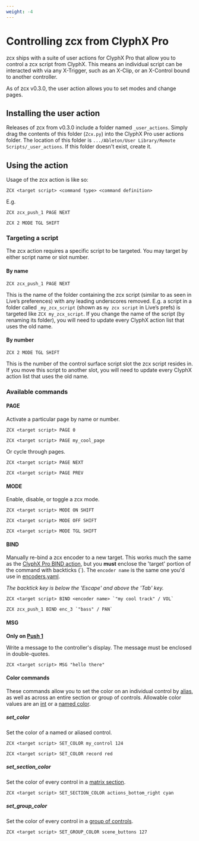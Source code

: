 ```yaml
---
weight: -4
---
```


# Controlling zcx from ClyphX Pro

zcx ships with a suite of user actions for ClyphX Pro that allow you to control a zcx script from ClyphX. This means an individual script can be interacted with via any X-Trigger, such as an X-Clip, or an X-Control bound to another controller.

As of zcx v0.3.0, the user action allows you to set modes and change pages.

## Installing the user action

Releases of zcx from v0.3.0 include a folder named `_user_actions`. Simply drag the contents of this folder (`Zcx.py`) into the ClyphX Pro user actions folder. The location of this folder is `.../Ableton/User Library/Remote Scripts/_user_actions`. If this folder doesn't exist, create it.

## Using the action

Usage of the zcx action is like so:

`ZCX <target script> <command type> <command definition>`

E.g.

`ZCX zcx_push_1 PAGE NEXT`

`ZCX 2 MODE TGL SHIFT`

### Targeting a script

The zcx action requires a specific script to be targeted. You may target by either script name or slot number.

#### By name

`ZCX zcx_push_1 PAGE NEXT`

This is the name of the folder containing the zcx script (similar to as seen in Live’s preferences) with any leading underscores removed. E.g. a script in a folder called `_my_zcx_script` (shown as `my zcx script` in Live’s prefs) is targeted like `ZCX my_zcx_script`. If you change the name of the script (by renaming its folder), you will need to update every ClyphX action list that uses the old name.

#### By number

`ZCX 2 MODE TGL SHIFT`

This is the number of the control surface script slot the zcx script resides in. If you move this script to another slot, you will need to update every ClyphX action list that uses the old name.

### Available commands

#### PAGE

Activate a particular page by name or number.

`ZCX <target script> PAGE 0`

`ZCX <target script> PAGE my_cool_page`

Or cycle through pages.

`ZCX <target script> PAGE NEXT`

`ZCX <target script> PAGE PREV`

#### MODE

Enable, disable, or toggle a zcx mode.

`ZCX <target script> MODE ON SHIFT`

`ZCX <target script> MODE OFF SHIFT`

`ZCX <target script> MODE TGL SHIFT`

#### BIND

Manually re-bind a zcx encoder to a new target.
This works much the same as the [ClyphX Pro BIND action](https://www.cxpman.com/action-reference/global-actions/#bind-i-x), but you **must** enclose the 'target' portion of the command with backticks (\`).
The `encoder name` is the same one you'd use in [encoders.yaml](/reference/configuration-files/encoders).

_The backtick key is below the 'Escape' and above the 'Tab' key._

``ZCX <target script> BIND <encoder name> `"my cool track" / VOL` ``

``ZCX zcx_push_1 BIND enc_3 `"bass" / PAN` ``

#### MSG

**Only on [Push 1](/reference/hardware-reference/push-1)**

Write a message to the controller's display. The message must be enclosed in double-quotes.

`ZCX <target script> MSG "hello there"`

#### Color commands

These commands allow you to set the color on an individual control by [alias](/reference/control-reference/z-control#alias), as well as across an entire section or group of controls.
Allowable color values are an [int](/reference/color-reference#midi-value) or a [named color](/reference/color-reference#name).

##### set_color

Set the color of a named or aliased control.

`ZCX <target script> SET_COLOR my_control 124`

`ZCX <target script> SET_COLOR record red`

##### set_section_color

Set the color of every control in a [matrix section](/tutorials/getting-started/zcx-concepts/#matrix-sections).

`ZCX <target script> SET_SECTION_COLOR actions_bottom_right cyan`

##### set_group_color

Set the color of every control in a [group of controls](/reference/template-reference/#group-templates).

`ZCX <target script> SET_GROUP_COLOR scene_buttons 127`

